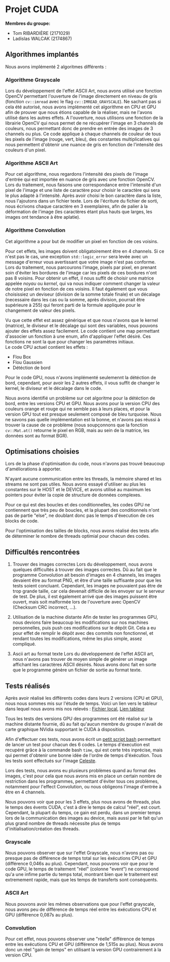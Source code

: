 # Projet CUDA
**Membres du groupe:**  
 - Tom RIBARDIÈRE (2171029)  
 - Ladislas WALCAK (2174867)

## Algorithmes implantés

Nous avons implémenté 2 algoritmes différents :

### Algorithme Grayscale

Lors du développement de l'effet ASCII Art, nous avons utilisé une fonction OpenCV permettant l'ouverture de l'image directement en niveau de gris 
(fonction `cv::imread` avec le flag `cv::IMREAD_GRAYSCALE`). Ne sachant pas si cela été autorisé, nous avons implémenté cet algorithme en CPU et GPU afin de prouver
que nous étions capable de la réaliser, mais ne l'avons utilisé dans les autres effets. A l'ouverture, nous utilisons une fonction de la librairie OpenCV qui nous permet de ne récupérer l'image en 3 channels de couleurs, nous permettant donc de prendre en entrée des images de 3 channels ou plus. Ce code applique à chaque channels de couleur de tous les pixels de 
l'image (rouge, vert, bleu), des constantes multiplicatives qui nous permettent d'obtenir une nuance de gris en fonction de l'intensité des couleurs d'un pixel.

### Algorithme ASCII Art

Pour cet algorithme, nous regardons l'intensité des pixels de l'image d'entrée qui est importée en nuance de gris avec une fonction OpenCV.
Lors du traitement, nous faisons une correspondance entre l'intensité d'un pixel de l'image et une liste de caractère pour choisir le caractère qui sera le plus adapté à l'intensité.
Après avoir choisi le bon caractère dans la liste, nous l'ajoutons dans un fichier texte. Lors de l'écriture du fichier de sorti, nous écrivons chaque caractère en 3 exemplaires, 
afin de palier à la déformation de l'image (les caractères étant plus hauts que larges, les images ont tendance à être aplatie).

### Algorithme Convolution

Cet algorithme a pour but de modifier un pixel en fonction de ces voisins.

Pour cet effets, les images doivent obligatoirement être en 4 channels. Si ce n'est pas le cas, une exception `std::logic_error` sera levée avec un message d'erreur vous avertissant que
votre image n'est pas conforme. Lors du traitement, nous parcourons l'image, pixels par pixel, en prenant soin d'éviter les bordures de l'image car les pixels de ces bordures n'ont pas 8 voisins.
Pour obtenir un effet, il nous suffit de choisir une matrice appelée *noyau* ou *kernel*, qui va nous indiquer comment changer la valeur de notre pixel en fonction de ces voisins.
Il faut également que vous choisissiez un deviseur (division de la somme totale finale) et un décalage (necessaire dans les cas ou la somme, après division, pourrait être supérieure à 255)
qui feront parti de la formule appliquée pour le changement de valeur des pixels.

Vu que cette effet est assez générique et que nous n'avons que le kernel (matrice), le diviseur et le décalage qui sont des variables, nous pouvons ajouter des effets assez facilement.
Le code contient une map permettant d'associer un fonction à une enum, afin d'appliquer l'effet désiré. Ces fonctions ne sont la que pour changer les paramètres initiaux.  
Le code CPU actuel contient les effets :
- Flou Box
- Flou Gaussien
- Détéction de bord

Pour le code GPU, nous n'avons implémenté seulemennt la détéction de bord, cependant, pour avoir les 2 autres effets, il vous suffit de changer le kernel, le diviseur et le décalage dans le code. 

Nous avons identifié un problème sur cet algoritme pour la détéction de bord, entre les versions CPU et GPU. Nous avons pour la version CPU des couleurs orange et rouge 
qui ne semble pas à leurs places, et pour la version GPU tout est presque seulement composé de bleu turquoise. Nous ne savons pas quelle implémentation est la bonne, et n'avons
pas réussi à trouver la cause de ce problème (nous soupçonnons que la fonction `cv::Mat.at()` retourne le pixel en RGB, mais au sein de la matrice, les données sont au format BGR).

## Optimisations choisies

Lors de la phase d'optimisation du code, nous n'avons pas trouvé beaucoup d'améliorations à apporter.

N'ayant aucune communication entre les threads, la mémoire shared et les streams ne sont pas utiles. Nous avons essayé d'utiliser au plus les constantes sur le HOST et le DEVICE, et
avons utilisé au maximum les pointers pour éviter la copie de structure de données complexes.  

Pour ce qui est des boucles et des conditionnelles, les codes GPU ne contiennent que très peu de boucles, et la plupart des conditionnels n'ont pas de partie "else", ne doublant donc pas le
temps d'éxecution de ces blocks de code. 

Pour l'optimisation des tailles de blocks, nous avons réalisé des tests afin de déterminer le nombre de threads optimial pour chacun des codes.

## Difficultés rencontrées

1. Trouver des images correctes
   Lors du développement, nous avons quelques difficultés à trouver des images correctes. Dû au fait que le programme Convolution ait besoin d'images en 4 channels, les images devaient être
   au format PNG, et être d'une taille suffisante pour que les tests soient concluant. Cependant, les images ne pouvaient pas être de trop grande taille, car cela devenait difficile de les envoyer
   sur le serveur de test. De plus, il est également arrivé que des images puissent être ouvert, mais soit malformée lors de l'ouverture avec OpenCV (Checksum CRC incorrect, ...).  
   
2. Utilisation de la machine distante 
   Afin de tester les programmes GPU, nous devions faire beaucoup les modifications sur nos machines personnelles, puis push ces modifications sur le dépôt Git. Cela a eu pour effet de remplir le dépôt
   avec des commits non fonctionnel, et rendant toutes les modifications, même les plus simple, assez compliqué.  
   
3. Ascii art au format texte
   Lors du développement de l'effet ASCII art, nous n'avons pas trouver de moyen simple de générer un image affichant les caractères ASCII désirés. Nous avons donc
   fait en sorte que le programme génère un fichier de sortie au format texte.  
   
## Tests réalisés 

Après avoir réalisé les différents codes dans leurs 2 versions (CPU et GPU), nous nous sommes mis sur l'étude de temps.
Voici un lien vers le tableur dans lequel nous avons mis nos relevés : [Fichier local](resources/benchmarks.pdf), [Lien tableur](https://docs.google.com/spreadsheets/d/1R7NSRRONeWaLxqyIPqeSVBCTHMc6pXrAg4N14QCkn4A/edit?usp=sharing)  

Tous les tests des versions GPU des programmes ont été réalisé sur la machine distante fournie, dû au fait qu'aucun membre du groupe n'avait de carte graphique NVidia supportant le CUDA à disposition.

Afin d'effectuer ces tests, nous avons écrit un [petit script bash](test.sh) permettant de lancer un test pour chacun des 6 codes. Le temps d'éxecution est recupéré grâce à la commande bash `time`, 
qui est certe très inprécise, mais qui permet d'obtenir une bonne idée de l'ordre de temps d'éxécution. Tous les tests sont effectués sur l'image [Celeste](input/Celeste.png).  

Lors des tests, nous avons eu plusieurs problèmes quand au format des images, c'est pour cela que nous avons mis en place un certain nombre de restriction dans les programmes, 
permettant d'éviter tous ces problèmes, notamment pour l'effect Convolution, ou nous obligeons l'image d'entrée à être en 4 channels.

Nous pouvons voir que pour les 3 effets, plus nous avons de threads, plus le temps des évents CUDA, c'est à dire le temps de calcul "réel", est court. Cependant, la plupart du temps, ce gain est
perdu, dans un premier temps lors de la communication des images au device, mais aussi par le fait qu'un plus grand nombre de threads nécessite plus de temps d'initialisation/création des threads.

### Grayscale
Nous pouvons observer que sur l'effet Grayscale, nous n'avons pas ou presque pas de différence de temps total sur les éxécutions CPU et
GPU (différence 0,046s au plus). Cependant, nous pouvons voir que pour le code GPU, le temps de traitement "réel" (colonne "event") ne correspond qu'a une infime partie du temps total, 
montrant bien que le traitement est extremement rapide, mais que les temps de transferts sont conséquents.

### ASCII Art
Nous pouvons avoir les mêmes observations que pour l'effet grayscale, nous avons peu de différence de temps réel entre les éxécutions
CPU et GPU (différence 0,087s au plus).

### Convolution
Pour cet effet, nous pouvons observer une "réelle" différence de temps entre les exécutions CPU et GPU (différence de 1,515s au plus).
Nous avons donc un réel "gain de temps" en utilisant la version GPU contrairement à la version CPU.













